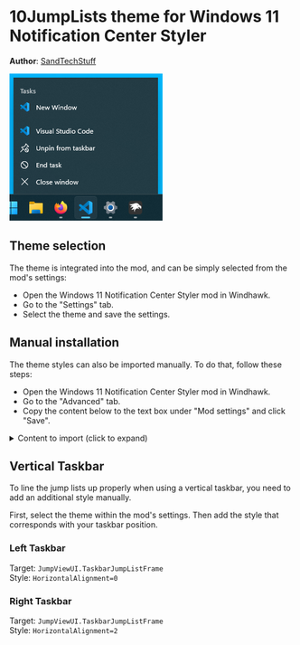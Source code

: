 # 10JumpLists theme for Windows 11 Notification Center Styler

**Author**: [SandTechStuff](https://github.com/SandTechStuff)

![Screenshot](screenshot.png)

## Theme selection

The theme is integrated into the mod, and can be simply selected from the mod's
settings:

* Open the Windows 11 Notification Center Styler mod in Windhawk.
* Go to the "Settings" tab.
* Select the theme and save the settings.

## Manual installation

The theme styles can also be imported manually. To do that, follow these steps:

* Open the Windows 11 Notification Center Styler mod in Windhawk.
* Go to the "Advanced" tab.
* Copy the content below to the text box under "Mod settings" and click "Save".

<details>
<summary>Content to import (click to expand)</summary>

```json
{
	"controlStyles[0].target": "Windows.UI.Xaml.Controls.Grid#JumpListGrid",
	"controlStyles[0].styles[0]": "Margin=0,0,0,0",
	"controlStyles[0].styles[1]": "CornerRadius=0",
	"controlStyles[0].styles[2]": "Width=256",
	"controlStyles[1].target": "Windows.UI.Xaml.Controls.Border#JumpListRestyledAcrylic",
	"controlStyles[1].styles[0]": "CornerRadius=0",
	"controlStyles[1].styles[1]": "Background=Transparent",
	"controlStyles[1].styles[2]": "BorderThickness=0,0,0,0",
	"controlStyles[2].target": "JumpViewUI.SystemItemListView#SystemItemList",
	"controlStyles[2].styles[0]": "Width=256",
	"controlStyles[3].target": "JumpViewUI.TaskbarJumpListFrame",
	"controlStyles[3].styles[0]": "Width=256",
	"controlStyles[4].target": "JumpViewUI.JumpListListView#ItemList",
	"controlStyles[4].styles[0]": "Width=256",
	"controlStyles[4].styles[1]": "Padding=0,5,0,5",
	"controlStyles[5].target": "JumpViewUI.SystemItemControl > Windows.UI.Xaml.Controls.Grid > Windows.UI.Xaml.Controls.Grid > Windows.UI.Xaml.Controls.TextBlock",
	"controlStyles[5].styles[0]": "FontFamily=Segoe MDL2 Assets",
	"controlStyles[6].target": "Windows.UI.Xaml.Controls.Button#PinButton > Windows.UI.Xaml.Controls.Grid > Windows.UI.Xaml.Controls.ContentPresenter#ContentPresenter > Windows.UI.Xaml.Controls.TextBlock",
	"controlStyles[6].styles[0]": "FontFamily=Segoe MDL2 Assets",
	"controlStyles[7].target": "Windows.UI.Xaml.Controls.Button#PinButton",
	"controlStyles[7].styles[0]": "Width=30",
	"controlStyles[7].styles[1]": "Height=30",
	"controlStyles[8].target": "JumpViewUI.JumpListListViewItem",
	"controlStyles[8].styles[0]": "Margin=0,0,0,0",
	"controlStyles[8].styles[1]": "Height=30",
	"controlStyles[9].target": "JumpViewUI.SystemItemListViewItem",
	"controlStyles[9].styles[0]": "Margin=0,0,0,0",
	"controlStyles[9].styles[1]": "Height=30",
	"controlStyles[10].target": "JumpViewUI.SystemItemListViewItem > Windows.UI.Xaml.Controls.Grid#LayoutRoot@CommonStates > Windows.UI.Xaml.Controls.Border#BackgroundBorder",
	"controlStyles[10].styles[0]": "CornerRadius=0",
	"controlStyles[10].styles[1]": "Background@PointerOver:=<RevealBorderBrush Color=\"{ThemeResource SystemListLowColor}\" TargetTheme=\"1\" Opacity=\"0.5\" FallbackColor=\"{ThemeResource SystemListLowColor}\"/>",
	"controlStyles[10].styles[2]": "Background@Pressed:=<RevealBorderBrush Color=\"{ThemeResource SystemListLowColor}\" TargetTheme=\"1\" Opacity=\"0.9\" FallbackColor=\"{ThemeResource SystemListLowColor}\" />",
	"controlStyles[10].styles[3]": "BorderBrush@PointerOver:=<RevealBorderBrush Color=\"Transparent\" TargetTheme=\"1\" Opacity=\"1\" />",
	"controlStyles[10].styles[4]": "BorderBrush@Pressed:=<RevealBorderBrush Color=\"Transparent\" TargetTheme=\"1\" Opacity=\"1\" />",
	"controlStyles[10].styles[5]": "BorderThickness=1,1,1,1",
	"controlStyles[11].target": "JumpViewUI.JumpListListViewItem > Windows.UI.Xaml.Controls.Grid#LayoutRoot@CommonStates > Windows.UI.Xaml.Controls.Border#BackgroundBorder",
	"controlStyles[11].styles[0]": "CornerRadius=0",
	"controlStyles[11].styles[1]": "Background@PointerOver:=<RevealBorderBrush Color=\"{ThemeResource SystemListLowColor}\" TargetTheme=\"1\" Opacity=\"0.5\" FallbackColor=\"{ThemeResource SystemListLowColor}\"/>",
	"controlStyles[11].styles[2]": "Background@Pressed:=<RevealBorderBrush Color=\"{ThemeResource SystemListLowColor}\" TargetTheme=\"1\" Opacity=\"0.9\" FallbackColor=\"{ThemeResource SystemListLowColor}\" />",
	"controlStyles[11].styles[3]": "BorderBrush@PointerOver:=<RevealBorderBrush Color=\"Transparent\" TargetTheme=\"1\" Opacity=\"1\" />",
	"controlStyles[11].styles[4]": "BorderBrush@Pressed:=<RevealBorderBrush Color=\"Transparent\" TargetTheme=\"1\" Opacity=\"1\" />",
	"controlStyles[11].styles[5]": "BorderThickness=1,1,1,1",
	"controlStyles[12].target": "Windows.UI.Xaml.Controls.Button#PinButton > Windows.UI.Xaml.Controls.Grid > Windows.UI.Xaml.Shapes.Rectangle",
	"controlStyles[12].styles[0]": "Visibility=Collapsed",
	"controlStyles[13].target": "Windows.UI.Xaml.Controls.TextBlock#DisplayNameTextBlock",
	"controlStyles[13].styles[0]": "FontSize=12",
	"controlStyles[13].styles[1]": "FontFamily=Segoe UI",
	"controlStyles[14].target": "JumpViewUI.JumpListCategoryHeaderControl > Windows.UI.Xaml.Controls.Grid > Windows.UI.Xaml.Controls.TextBlock#HeadingTextBlock",
	"controlStyles[14].styles[0]": "Margin=12,10,12,6",
	"controlStyles[14].styles[1]": "FontFamily=Segoe UI",
	"controlStyles[15].target": "Windows.UI.Xaml.Controls.Grid#SystemItemsContainer > Windows.UI.Xaml.Shapes.Rectangle",
	"controlStyles[15].styles[0]": "Visibility=Collapsed",
	"controlStyles[16].target": "Windows.UI.Xaml.Controls.Grid#SystemItemsContainer",
	"controlStyles[16].styles[0]": "Padding=0,5,0,5",
	"controlStyles[17].target": "JumpViewUI.JumpListListViewItem > Windows.UI.Xaml.Controls.Grid#LayoutRoot > Windows.UI.Xaml.Controls.ContentPresenter#ContentPresenter > Windows.UI.Xaml.Controls.Grid#LayoutRoot > Windows.UI.Xaml.Shapes.Rectangle",
	"controlStyles[17].styles[0]": "Margin=12,4,12,4",
	"controlStyles[18].target": "JumpViewUI.JumpListControl#JumpList",
	"controlStyles[18].styles[0]": "Margin=0,0,0,0",
	"controlStyles[19].target": "Windows.UI.Xaml.Controls.Button#PinButton > Windows.UI.Xaml.Controls.Grid@CommonStates > Windows.UI.Xaml.Controls.Border#BackgroundBorder",
	"controlStyles[19].styles[0]": "Background@PointerOver:=<AcrylicBrush TintColor=\"{ThemeResource SystemListLowColor}\" TintOpacity=\"1\" Opacity=\"0.5\" FallbackColor=\"{ThemeResource SystemListLowColor}\"/>",
	"controlStyles[19].styles[1]": "Background@Pressed:=<AcrylicBrush TintColor=\"{ThemeResource SystemListLowColor}\" TintOpacity=\"1\" Opacity=\"0.9\" FallbackColor=\"{ThemeResource SystemListMediumColor}\"/>",
	"controlStyles[19].styles[2]": "CornerRadius=0",
	"controlStyles[20].target": "Windows.UI.Xaml.Controls.Border#JumpListAcrylic",
	"controlStyles[20].styles[0]": "Visibility=Visible",
	"controlStyles[21].target": "Windows.UI.Xaml.Controls.Grid#SystemItemsContainer > Windows.UI.Xaml.Controls.Border#SystemItemsAcrylic",
	"controlStyles[21].styles[0]": "Visibility=Visible",
	"controlStyles[21].styles[1]": "Margin=0,-5,0,-5"
}
```
</details>

## Vertical Taskbar

To line the jump lists up properly when using a vertical taskbar, you need to add an additional style manually.

First, select the theme within the mod's settings. Then add the style that corresponds with your taskbar position.

### Left Taskbar

Target: `JumpViewUI.TaskbarJumpListFrame` \
Style: `HorizontalAlignment=0`

### Right Taskbar

Target: `JumpViewUI.TaskbarJumpListFrame` \
Style: `HorizontalAlignment=2`
